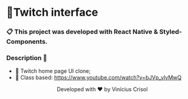 # 📌Twitch interface 

### 📋 This project was developed with React Native & Styled-Components.

### Description 🚀

- 📙 Twitch home page UI clone;
- 🚀 Class based: https://www.youtube.com/watch?v=bJVp_vlvMwQ

<p align="center">
  Developed with ❤️ by Vinícius Crisol
</p>
